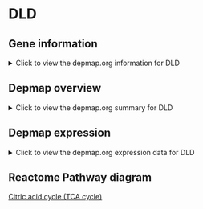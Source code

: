 <h1>DLD</h1>

<h2>Gene information</h2>
<details>
  <summary>Click to view the depmap.org information for DLD</summary>
  <iframe src="https://depmap.org/portal/gene/DLD?tab=about" style="border:none;width:100%;height:800px"></iframe>
</details>

<h2>Depmap overview</h2>
<details>
  <summary>Click to view the depmap.org summary for DLD</summary>
  <iframe src="https://depmap.org/portal/gene/DLD?tab=overview" style="border:none;width:100%;height:800px"></iframe>
</details>

<h2>Depmap expression</h2>
<details>
  <summary>Click to view the depmap.org expression data for DLD</summary>
  <iframe src="https://depmap.org/portal/gene/DLD?tab=characterization" style="border:none;width:100%;height:800px"></iframe>
</details>



<h2>Reactome Pathway diagram</h2>
<a href="https://reactome.org/PathwayBrowser/#/R-HSA-71403" target="_BLANK">Citric acid cycle (TCA cycle)</a>



